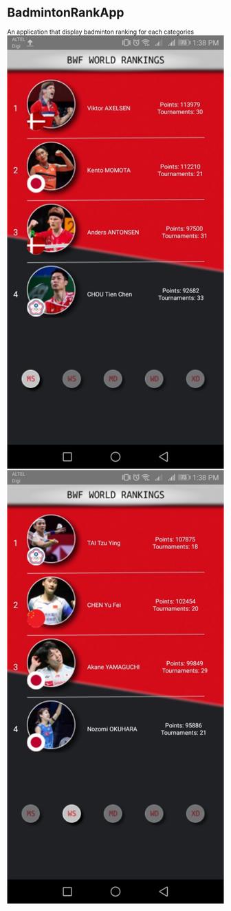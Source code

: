 # BadmintonRankApp
An application that display badminton ranking for each categories
![plot](https://github.com/athiraIsam/BadmintonRankApp/blob/main/UI/photo1638769140%20(2).jpeg)
![plot](https://github.com/athiraIsam/BadmintonRankApp/blob/main/UI/photo1638769140%20(1).jpeg)
